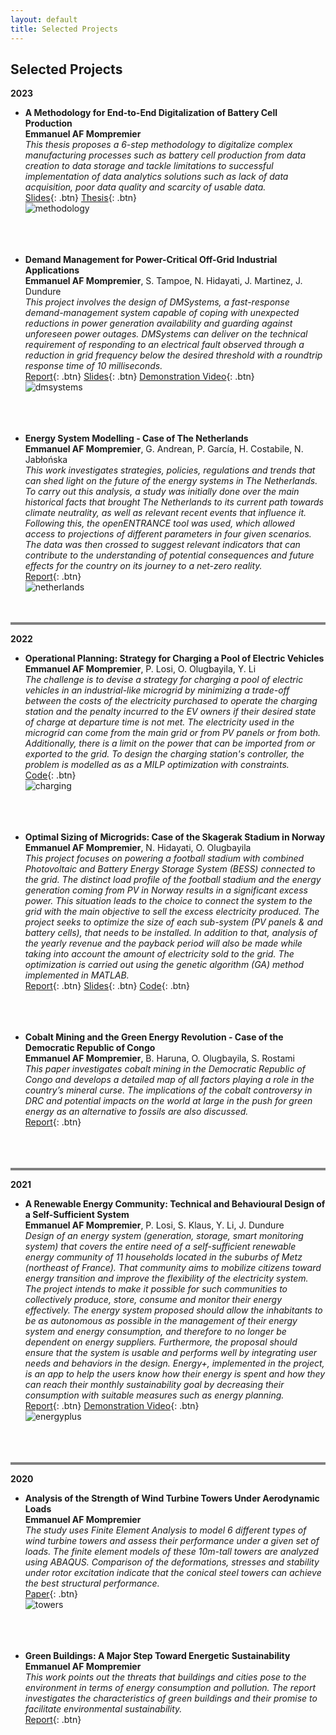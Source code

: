 ```yaml
---
layout: default
title: Selected Projects
---
```


## Selected Projects


**2023**

- **A Methodology for End-to-End Digitalization of Battery Cell Production**  
  **Emmanuel AF Mompremier**
    <br>*This thesis proposes a 6-step methodology to digitalize complex manufacturing processes such as battery cell production from data creation to data storage and tackle limitations to successful implementation of data analytics solutions such as lack of data acquisition, poor data quality and scarcity of usable data.*
    <br>[Slides](static/pdf/Thesis_Presentation.pdf){: .btn}
    [Thesis](static/pdf/Emmanuel_AF_Mompremier_MScThesis.pdf){: .btn}
    <br>![methodology](static/img/methodology.jpg)<br><br><br><br>

   
   
  
  

  

- **Demand Management for Power-Critical Off-Grid Industrial Applications**  
  **Emmanuel AF Mompremier**, S. Tampoe, N. Hidayati, J. Martinez, J. Dundure
      <br>*This project involves the design of DMSystems, a fast-response demand-management system capable of coping with unexpected reductions in power generation availability and guarding against unforeseen power outages. DMSystems can deliver on the technical requirement of responding to an electrical fault observed through a reduction in grid frequency below the desired threshold with a roundtrip response time of 10 milliseconds.*
  <br>[Report](static/pdf/Challenge_Based_Module_Report.pdf){: .btn}
  [Slides](static/pdf/CBM_Final_Presentation.pdf){: .btn}
  [Demonstration Video](https://www.youtube.com/watch?v=oFLpF7w5C1g){: .btn}
  <br>![dmsystems](static/img/dmsystems.jpg)<br><br><br><br>



- **Energy System Modelling - Case of The Netherlands**  
  **Emmanuel AF Mompremier**, G. Andrean, P. García, H. Costabile, N. Jabłońska
    <br>*This work investigates strategies, policies, regulations and trends that can shed light on the future of the energy systems in The Netherlands. To carry out this analysis, a study was initially done over the main historical facts that brought The Netherlands to its current path towards climate neutrality, as well as relevant recent events that influence it. Following this, the openENTRANCE tool was used, which allowed access to projections of different parameters in four given scenarios. The data was then crossed to suggest relevant indicators that can contribute to the understanding of potential consequences and future effects for the country on its journey to a net-zero reality.*
    <br>[Report](static/pdf/Project_Report_Netherlands.pdf){: .btn}
    <br>![netherlands](static/img/netherlands.png)<br><br><br>


   
<hr style="height:4px;border-width:0;color:blue;background-color:gray">

**2022**

- **Operational Planning: Strategy for Charging a Pool of Electric Vehicles**  
  **Emmanuel AF Mompremier**, P. Losi, O. Olugbayila, Y. Li
      <br>*The challenge is to devise a strategy for charging a pool of electric vehicles in an industrial-like microgrid by minimizing a trade-off between the costs 
      of the electricity purchased to operate the charging station and the penalty incurred to the EV owners if their desired state of charge at departure time is not met. The electricity used in the microgrid can come from the main grid or from PV panels or from both. Additionally, there is a limit on the power that can be imported from or exported to the grid. To design the charging station's controller, the problem is modelled as as a MILP optimization with constraints.*
  <br>[Code](https://github.com/emmanuel-mp/operational-planing-charging-pool){: .btn}
  <br>![charging](static/img/charging.jpg)<br><br><br><br>
  

  

- **Optimal Sizing of Microgrids: Case of the Skagerak Stadium in Norway**  
  **Emmanuel AF Mompremier**, N. Hidayati, O. Olugbayila
    <br>*This project focuses on powering a football stadium with combined Photovoltaic and Battery Energy Storage System (BESS) connected to the grid. The distinct 
    load profile of the football stadium and the energy generation coming from PV in Norway results in a significant excess power. This situation leads to the choice 
    to connect the system to the grid with the main objective to sell the excess electricity produced. The project seeks to optimize the size of each sub-system (PV 
   panels & and battery cells), that needs to be installed. In addition to that, analysis of the yearly revenue and the payback period will also be made while taking 
   into account the amount of electricity sold to the grid. The optimization is carried out using the genetic algorithm (GA) method implemented in MATLAB.*  
  [Report](static/pdf/norway_report.pdf){: .btn}
  [Slides](static/pdf/norway_slides.pdf){: .btn}
  [Code](https://github.com/emmanuel-mp/optimal-sizing-stadium/tree/main){: .btn}<br><br><br><br>

  
   <!-- ![norway](static/img/norway.jpg) -->
  

- **Cobalt Mining and the Green Energy Revolution - Case of the Democratic Republic of Congo**  
  **Emmanuel AF Mompremier**, B. Haruna, O. Olugbayila, S. Rostami
      <br>*This paper investigates cobalt mining in the Democratic Republic of Congo and develops a detailed map of all factors playing a role in the
     country’s mineral curse. The implications of the cobalt controversy in DRC and potential impacts on the world at large in the push for green energy as an 
   alternative to fossils are also discussed.*  
   [Report](static/pdf/mining_report.pdf){: .btn}<br><br><br><br>

  
     <!--![mining](static/img/mining.jpg)-->
  

  
  

<hr style="height:4px;border-width:0;color:blue;background-color:gray">


**2021**

- **A Renewable Energy Community: Technical and Behavioural Design of a Self-Sufficient System**  
  **Emmanuel AF Mompremier**, P. Losi, S. Klaus, Y. Li, J. Dundure
     <br>*Design of an energy system (generation, storage, smart monitoring system) that covers the entire need of a self-sufficient renewable energy community of 11 
   households located in the suburbs of Metz (northeast of France). That community aims to mobilize citizens toward energy transition and improve the flexibility of 
   the electricity system. The project intends to make it possible for such communities to collectively produce, store, consume and monitor their energy effectively. 
   The energy system proposed should allow the inhabitants to be as autonomous as possible in the management of their energy system and energy consumption, and 
   therefore to no longer be dependent on energy suppliers. Furthermore, the proposal should ensure that the system is usable and performs well by integrating user 
   needs and behaviors in the design. Energy+, implemented in the project, is an app to help the users know how their energy is spent and how they can reach their 
   monthly sustainability goal by decreasing their consumption with suitable measures such as energy planning.*  
  [Report](static/pdf/energyplus_report.pdf){: .btn}
  [Demonstration Video](https://www.youtube.com/watch?v=hNCByKByH54){: .btn}
  <br>![energyplus](static/img/energyplus.jpg)<br><br><br><br>
    


<hr style="height:4px;border-width:0;color:blue;background-color:gray">



**2020**

- **Analysis of the Strength of Wind Turbine Towers Under Aerodynamic Loads**  
  **Emmanuel AF Mompremier**
  <br>*The study uses Finite Element Analysis to model 6 different types of wind turbine towers and assess their performance under a given set of loads. The finite 
   element models of these 10m-tall towers are analyzed using ABAQUS. Comparison of the deformations, stresses and stability under rotor excitation indicate that the 
   conical steel towers can achieve the best structural performance.*  
   [Paper](static/pdf/towers_paper.pdf){: .btn}
  <br>![towers](static/img/towers.jpg) <br><br><br><br>




- **Green Buildings: A Major Step Toward Energetic Sustainability**  
  **Emmanuel AF Mompremier**  
    *This work points out the threats that buildings and cities pose to the environment in terms of energy consumption and pollution. The report investigates the 
    characteristics of green buildings and their promise to facilitate environmental sustainability.*  
    [Report](static/pdf/Green_Buildings_Report.pdf){: .btn}<br><br><br><br>
  

